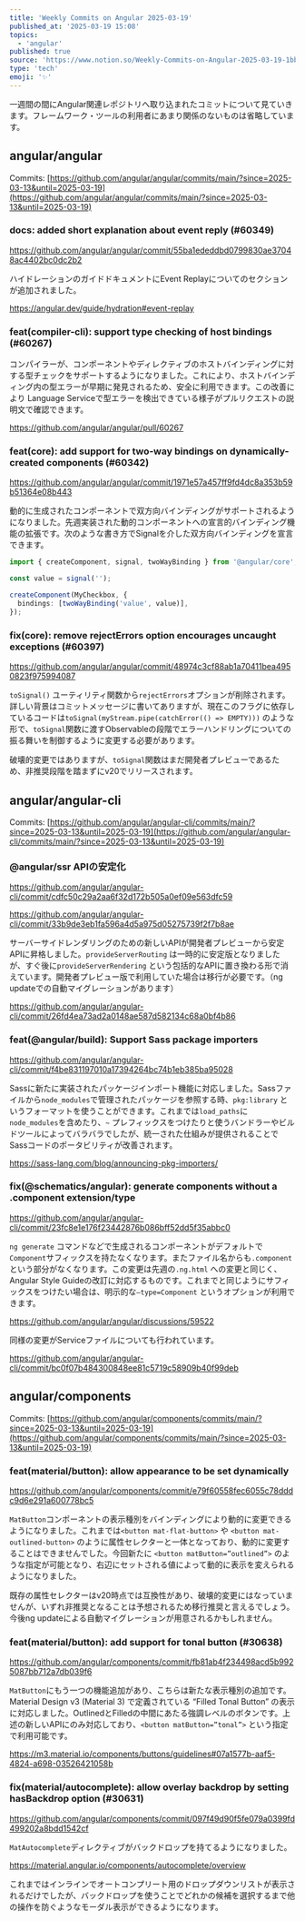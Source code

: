 ```yaml
---
title: 'Weekly Commits on Angular 2025-03-19'
published_at: '2025-03-19 15:08'
topics:
  - 'angular'
published: true
source: 'https://www.notion.so/Weekly-Commits-on-Angular-2025-03-19-1bb3521b014a80deaa71c45e578737b9'
type: 'tech'
emoji: '✨'
---
```


一週間の間にAngular関連レポジトリへ取り込まれたコミットについて見ていきます。フレームワーク・ツールの利用者にあまり関係のないものは省略しています。

## angular/angular

Commits: [https://github.com/angular/angular/commits/main/?since=2025-03-13&until=2025-03-19](https://github.com/angular/angular/commits/main/?since=2025-03-13&until=2025-03-19)

### docs: added short explanation about event reply (#60349)

https://github.com/angular/angular/commit/55ba1ededdbd0799830ae37048ac4402bc0dc2b2

ハイドレーションのガイドドキュメントにEvent Replayについてのセクションが追加されました。

https://angular.dev/guide/hydration#event-replay

### feat(compiler-cli): support type checking of host bindings (#60267)

コンパイラーが、コンポーネントやディレクティブのホストバインディングに対する型チェックをサポートするようになりました。これにより、ホストバインディング内の型エラーが早期に発見されるため、安全に利用できます。この改善により Language Serviceで型エラーを検出できている様子がプルリクエストの説明文で確認できます。

https://github.com/angular/angular/pull/60267

### feat(core): add support for two-way bindings on dynamically-created components (#60342)

https://github.com/angular/angular/commit/1971e57a457ff9fd4dc8a353b59b51364e08b443

動的に生成されたコンポーネントで双方向バインディングがサポートされるようになりました。先週実装された動的コンポーネントへの宣言的バインディング機能の拡張です。次のような書き方でSignalを介した双方向バインディングを宣言できます。

```typescript
import { createComponent, signal, twoWayBinding } from '@angular/core';

const value = signal('');

createComponent(MyCheckbox, {
  bindings: [twoWayBinding('value', value)],
});
```

### fix(core): remove rejectErrors option encourages uncaught exceptions (#60397)

https://github.com/angular/angular/commit/48974c3cf88ab1a70411bea4950823f975994087

`toSignal()` ユーティリティ関数から`rejectErrors`オプションが削除されます。詳しい背景はコミットメッセージに書いてありますが、現在このフラグに依存しているコードは`toSignal(myStream.pipe(catchError(() => EMPTY)))` のような形で、`toSignal`関数に渡すObservableの段階でエラーハンドリングについての振る舞いを制御するように変更する必要があります。

破壊的変更ではありますが、`toSignal`関数はまだ開発者プレビューであるため、非推奨段階を踏まずにv20でリリースされます。

## angular/angular-cli

Commits: [https://github.com/angular/angular-cli/commits/main/?since=2025-03-13&until=2025-03-19](https://github.com/angular/angular-cli/commits/main/?since=2025-03-13&until=2025-03-19)

### @angular/ssr APIの安定化

https://github.com/angular/angular-cli/commit/cdfc50c29a2aa6f32d172b505a0ef09e563dfc59

https://github.com/angular/angular-cli/commit/33b9de3eb1fa596a4d5a975d05275739f2f7b8ae

サーバーサイドレンダリングのための新しいAPIが開発者プレビューから安定APIに昇格しました。`provideServerRouting` は一時的に安定版となりましたが、すぐ後に`provideServerRendering` という包括的なAPIに置き換わる形で消えています。開発者プレビュー版で利用していた場合は移行が必要です。（ng updateでの自動マイグレーションがあります）

https://github.com/angular/angular-cli/commit/26fd4ea73ad2a0148ae587d582134c68a0bf4b86

### feat(@angular/build): Support Sass package importers

https://github.com/angular/angular-cli/commit/f4be831197010a17394264bc74b1eb385ba95028

Sassに新たに実装されたパッケージインポート機能に対応しました。Sassファイルから`node_modules`で管理されたパッケージを参照する時、`pkg:library` というフォーマットを使うことができます。これまでは`load_paths`に`node_modules`を含めたり、`~` プレフィックスをつけたりと使うバンドラーやビルドツールによってバラバラでしたが、統一された仕組みが提供されることでSassコードのポータビリティが改善されます。

https://sass-lang.com/blog/announcing-pkg-importers/

### fix(@schematics/angular): generate components without a .component extension/type

https://github.com/angular/angular-cli/commit/23fc8e1e176f23442876b086bff52dd5f35abbc0

`ng generate` コマンドなどで生成されるコンポーネントがデフォルトで`Component`サフィックスを持たなくなります。またファイル名からも`.component`という部分がなくなります。この変更は先週の`.ng.html` への変更と同じく、Angular Style Guideの改訂に対応するものです。これまでと同じようにサフィックスをつけたい場合は、明示的な`—type=Component` というオプションが利用できます。

https://github.com/angular/angular/discussions/59522

同様の変更がServiceファイルについても行われています。

https://github.com/angular/angular-cli/commit/bc0f07b484300848ee81c5719c58909b40f99deb

## angular/components

Commits: [https://github.com/angular/components/commits/main/?since=2025-03-13&until=2025-03-19](https://github.com/angular/components/commits/main/?since=2025-03-13&until=2025-03-19)

### feat(material/button): allow appearance to be set dynamically

https://github.com/angular/components/commit/e79f60558fec6055c78dddc9d6e291a600778bc5

`MatButton`コンポーネントの表示種別をバインディングにより動的に変更できるようになりました。これまでは`<button mat-flat-button>` や `<button mat-outlined-button>` のように属性セレクターと一体となっており、動的に変更することはできませんでした。今回新たに `<button matButton=”outlined”>` のような指定が可能となり、右辺にセットされる値によって動的に表示を変えられるようになりました。

既存の属性セレクターはv20時点では互換性があり、破壊的変更にはなっていませんが、いずれ非推奨となることは予想されるため移行推奨と言えるでしょう。今後ng updateによる自動マイグレーションが用意されるかもしれません。

### feat(material/button): add support for tonal button (#30638)

https://github.com/angular/components/commit/fb81ab4f234498acd5b9925087bb712a7db039f6

`MatButton`にもう一つの機能追加があり、こちらは新たな表示種別の追加です。Material Design v3 (Material 3) で定義されている “Filled Tonal Button” の表示に対応しました。OutlinedとFilledの中間にあたる強調レベルのボタンです。上述の新しいAPIにのみ対応しており、`<button matButton=”tonal”>` という指定で利用可能です。

https://m3.material.io/components/buttons/guidelines#07a1577b-aaf5-4824-a698-03526421058b

### fix(material/autocomplete): allow overlay backdrop by setting hasBackdrop option (#30631)

https://github.com/angular/components/commit/097f49d90f5fe079a0399fd499202a8bdd1542cf

`MatAutocomplete`ディレクティブがバックドロップを持てるようになりました。

https://material.angular.io/components/autocomplete/overview

これまではインラインでオートコンプリート用のドロップダウンリストが表示されるだけでしたが、バックドロップを使うことでどれかの候補を選択するまで他の操作を防ぐようなモーダル表示ができるようになります。
